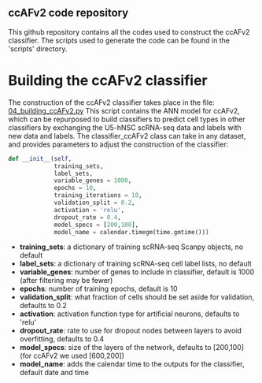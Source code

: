 ## ccAFv2 code repository
This github repository contains all the codes used to construct the ccAFv2 classifier. The scripts used to generate the code can be found in the 'scripts' directory.

# Building the ccAFv2 classifier
The construction of the ccAFv2 classifier takes place in the file:  [04_building_ccAFv2.py](https://github.com/plaisier-lab/ccAFv2/blob/main/scripts/04_building_ccAFv2.py)
This script contains the ANN model for ccAFv2, which can be repurposed to build classifiers to predict cell types in other classifiers by exchanging the U5-hNSC scRNA-seq data and labels with new data and labels. The classifier_ccAFv2 class can take in any dataset, and provides parameters to adjust the construction of the classifier:

```python
def __init__(self,
             training_sets,
             label_sets,
             variable_genes = 1000,
             epochs = 10,
             training_iterations = 10,
             validation_split = 0.2,
             activation = 'relu',
             dropout_rate = 0.4,
             model_specs = [200,100],
             model_name = calendar.timegm(time.gmtime()))
```

- **training_sets**: a dictionary of training scRNA-seq Scanpy objects, no default
- **label_sets**: a dictionary of training scRNA-seq cell label lists, no default
- **variable_genes**: number of genes to include in classifier, default is 1000 (after filtering may be fewer)
- **epochs**: number of training epochs, default is 10
- **validation_split**: what fraction of cells should be set aside for validation, defaults to 0.2
- **activation**: activation function type for artificial neurons, defaults to 'relu'
- **dropout_rate**: rate to use for dropout nodes between layers to avoid overfitting, defaults to 0.4
- **model_specs**: size of the layers of the network, defaults to [200,100] (for ccAFv2 we used [600,200])
- **model_name**: adds the calendar time to the outputs for the classifier, default date and time
